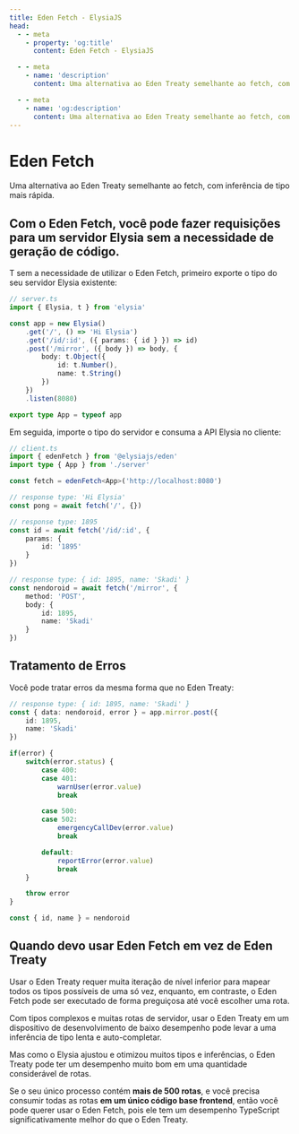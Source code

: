 ```yaml
---
title: Eden Fetch - ElysiaJS
head:
  - - meta
    - property: 'og:title'
      content: Eden Fetch - ElysiaJS

  - - meta
    - name: 'description'
      content: Uma alternativa ao Eden Treaty semelhante ao fetch, com inferência de tipo mais rápida. Com o Eden Fetch, você pode fazer requisições para um servidor Elysia com segurança de tipo de ponta a ponta sem a necessidade de geração de código.

  - - meta
    - name: 'og:description'
      content: Uma alternativa ao Eden Treaty semelhante ao fetch, com inferência de tipo mais rápida. Com o Eden Fetch, você pode fazer requisições para um servidor Elysia com segurança de tipo de ponta a ponta sem a necessidade de geração de código.
---
```


# Eden Fetch
Uma alternativa ao Eden Treaty semelhante ao fetch, com inferência de tipo mais rápida.

Com o Eden Fetch, você pode fazer requisições para um servidor Elysia sem a necessidade de geração de código.
----

T sem a necessidade de utilizar o Eden Fetch, primeiro exporte o tipo do seu servidor Elysia existente:
```typescript
// server.ts
import { Elysia, t } from 'elysia'

const app = new Elysia()
    .get('/', () => 'Hi Elysia')
    .get('/id/:id', ({ params: { id } }) => id)
    .post('/mirror', ({ body }) => body, {
        body: t.Object({
            id: t.Number(),
            name: t.String()
        })
    })
    .listen(8080)

export type App = typeof app
```

Em seguida, importe o tipo do servidor e consuma a API Elysia no cliente:
```typescript
// client.ts
import { edenFetch } from '@elysiajs/eden'
import type { App } from './server'

const fetch = edenFetch<App>('http://localhost:8080')

// response type: 'Hi Elysia'
const pong = await fetch('/', {})

// response type: 1895
const id = await fetch('/id/:id', {
    params: {
        id: '1895'
    }
})

// response type: { id: 1895, name: 'Skadi' }
const nendoroid = await fetch('/mirror', {
    method: 'POST',
    body: {
        id: 1895,
        name: 'Skadi'
    }
})
```

## Tratamento de Erros
Você pode tratar erros da mesma forma que no Eden Treaty:
```typescript
// response type: { id: 1895, name: 'Skadi' }
const { data: nendoroid, error } = app.mirror.post({
    id: 1895,
    name: 'Skadi'
})

if(error) {
    switch(error.status) {
        case 400:
        case 401:
            warnUser(error.value)
            break

        case 500:
        case 502:
            emergencyCallDev(error.value)
            break

        default:
            reportError(error.value)
            break
    }

    throw error
}

const { id, name } = nendoroid
```

## Quando devo usar Eden Fetch em vez de Eden Treaty

Usar o Eden Treaty requer muita iteração de nível inferior para mapear todos os tipos possíveis de uma só vez, enquanto, em contraste, o Eden Fetch pode ser executado de forma preguiçosa até você escolher uma rota.

Com tipos complexos e muitas rotas de servidor, usar o Eden Treaty em um dispositivo de desenvolvimento de baixo desempenho pode levar a uma inferência de tipo lenta e auto-completar.

Mas como o Elysia ajustou e otimizou muitos tipos e inferências, o Eden Treaty pode ter um desempenho muito bom em uma quantidade considerável de rotas.

Se o seu único processo contém **mais de 500 rotas**, e você precisa consumir todas as rotas **em um único código base frontend**, então você pode querer usar o Eden Fetch, pois ele tem um desempenho TypeScript significativamente melhor do que o Eden Treaty.